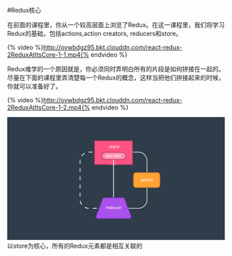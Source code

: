 #Redux核心

在前面的课程里，你从一个较高层面上浏览了Redux。在这一课程里，我们将学习Redux的基础，包括actions,action creators, reducers和store。

{% video %}http://ovwbdgz95.bkt.clouddn.com/react-redux-2ReduxAtItsCore-1-1.mp4{% endvideo %}

Redux难学的一个原因就是，你必须同时弄明白所有的片段是如何拼接在一起的。尽量在下面的课程里弄清楚每一个Redux的概念，这样当把他们拼接起来的时候，你就可以准备好了。

{% video %}http://ovwbdgz95.bkt.clouddn.com/react-redux-2ReduxAtItsCore-1-2.mp4{% endvideo %}

![](/assets/store-reducer)
以store为核心，所有的Redux元素都是相互关联的